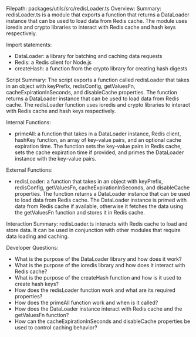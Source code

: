 Filepath: packages/utils/src/redisLoader.ts
Overview: Summary:
redisLoader.ts is a module that exports a function that returns a DataLoader instance that can be used to load data from Redis cache. The module uses ioredis and crypto libraries to interact with Redis cache and hash keys respectively.

Import statements:
- DataLoader: a library for batching and caching data requests
- Redis: a Redis client for Node.js
- createHash: a function from the crypto library for creating hash digests

Script Summary:
The script exports a function called redisLoader that takes in an object with keyPrefix, redisConfig, getValuesFn, cacheExpirationInSeconds, and disableCache properties. The function returns a DataLoader instance that can be used to load data from Redis cache. The redisLoader function uses ioredis and crypto libraries to interact with Redis cache and hash keys respectively.

Internal Functions:
- primeAll: a function that takes in a DataLoader instance, Redis client, hashKey function, an array of key-value pairs, and an optional cache expiration time. The function sets the key-value pairs in Redis cache, sets the cache expiration time if provided, and primes the DataLoader instance with the key-value pairs.

External Functions:
- redisLoader: a function that takes in an object with keyPrefix, redisConfig, getValuesFn, cacheExpirationInSeconds, and disableCache properties. The function returns a DataLoader instance that can be used to load data from Redis cache. The DataLoader instance is primed with data from Redis cache if available, otherwise it fetches the data using the getValuesFn function and stores it in Redis cache.

Interaction Summary:
redisLoader.ts interacts with Redis cache to load and store data. It can be used in conjunction with other modules that require data loading and caching.

Developer Questions:
- What is the purpose of the DataLoader library and how does it work?
- What is the purpose of the ioredis library and how does it interact with Redis cache?
- What is the purpose of the createHash function and how is it used to create hash keys?
- How does the redisLoader function work and what are its required properties?
- How does the primeAll function work and when is it called?
- How does the DataLoader instance interact with Redis cache and the getValuesFn function?
- How can the cacheExpirationInSeconds and disableCache properties be used to control caching behavior?

